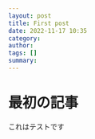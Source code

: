 ```yaml
---
layout: post
title: First post
date: 2022-11-17 10:35
category: 
author: 
tags: []
summary: 
---
```


# 最初の記事
これはテストです